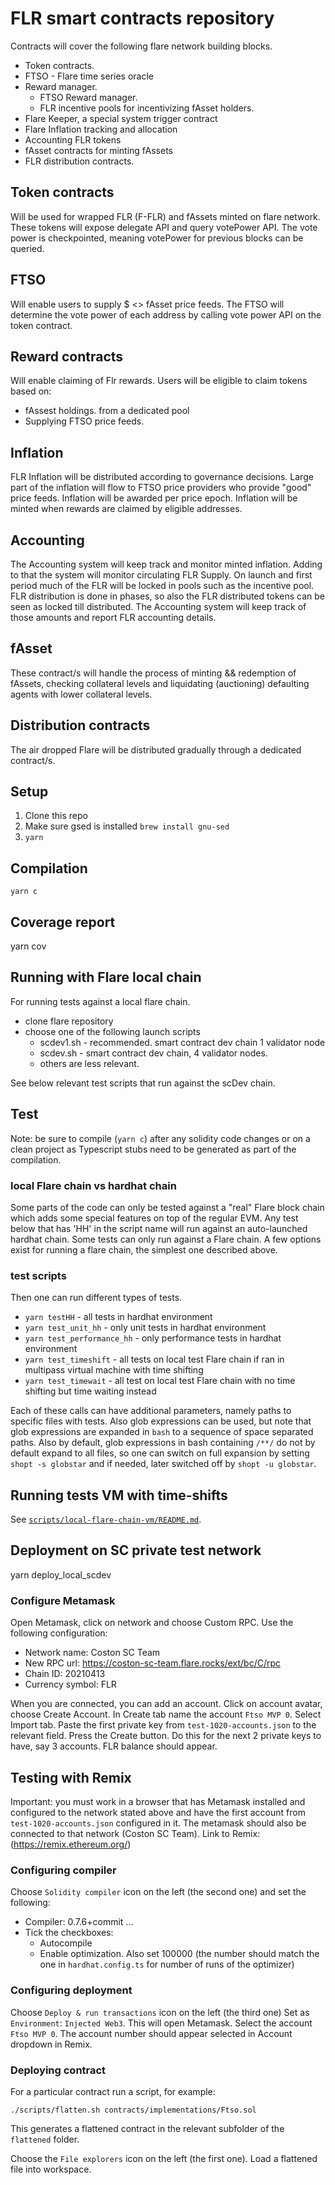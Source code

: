 # FLR smart contracts repository

Contracts will cover the following flare network building blocks.

- Token contracts.
- FTSO - Flare time series oracle
- Reward manager.
   - FTSO Reward manager.
   - FLR incentive pools for incentivizing fAsset holders.
- Flare Keeper, a special system trigger contract
- Flare Inflation tracking and allocation
- Accounting FLR tokens
- fAsset contracts for minting fAssets
- FLR distribution contracts.
## Token contracts 
Will be used for wrapped FLR (F-FLR) and fAssets minted on flare network. These tokens will expose delegate API and query votePower API. The vote power is checkpointed, meaning votePower for previous blocks can be queried.
## FTSO 
Will enable users to supply $ <> fAsset price feeds. The FTSO will determine the vote power of each address by calling vote power API on the token contract.
## Reward contracts
Will enable claiming of Flr rewards.
Users will be eligible to claim tokens based on:
- fAssest holdings. from a dedicated pool
- Supplying FTSO price feeds. 
## Inflation
FLR Inflation will be distributed according to governance decisions. Large part of the inflation will flow to FTSO price providers who provide "good" price feeds. Inflation will be awarded per price epoch. Inflation will be minted when rewards are claimed by eligible addresses.
## Accounting
The Accounting system will keep track and monitor minted inflation. Adding to that the system will monitor circulating FLR Supply. On launch and first period much of the FLR will be locked in pools such as the incentive pool. FLR distribution is done in phases, so also the FLR distributed tokens can be seen as locked till distributed. The Accounting system will keep track of those amounts and report FLR accounting details.
## fAsset
These contract/s will handle the process of minting && redemption of fAssets, checking collateral levels and liquidating (auctioning) defaulting agents with lower collateral levels.
## Distribution contracts
The air dropped Flare will be distributed gradually through a dedicated contract/s.
## Setup

1. Clone this repo
2. Make sure gsed is installed `brew install gnu-sed`
3. `yarn`
## Compilation
`yarn c`

## Coverage report
yarn cov
## Running with Flare local chain
For running tests against a local flare chain.
- clone flare repository
- choose one of the following launch scripts
   - scdev1.sh - recommended. smart contract dev chain 1 validator node
   - scdev.sh - smart contract dev chain, 4 validator nodes.
   - others are less relevant.

See below relevant test scripts that run against the scDev chain.
## Test
Note: be sure to compile (`yarn c`) after any solidity code changes or on a clean project as Typescript stubs need to be generated as part of the compilation. 
### local Flare chain vs hardhat chain
Some parts of the code can only be tested against a "real" Flare block chain which adds some special features on top of the regular EVM. Any test below that has 'HH' in the script name will run against an auto-launched hardhat chain. Some tests can only run against a Flare chain.
A few options exist for running a flare chain, the simplest one described above.
### test scripts
Then one can run different types of tests.

- `yarn testHH` - all tests in hardhat environment
- `yarn test_unit_hh` - only unit tests in hardhat environment
- `yarn test_performance_hh` - only performance tests in hardhat environment
- `yarn test_timeshift` - all tests on local test Flare chain if ran in multipass virtual machine with time shifting
- `yarn test_timewait` - all test on local test Flare chain with no time shifting but time waiting instead

Each of these calls can have additional parameters, namely paths to specific files with tests. Also glob expressions can be used, but note that glob expressions are expanded in `bash` to a sequence of space separated paths. Also by default, glob expressions in bash containing `/**/` do not by default expand to all files, so one can switch on full expansion by setting `shopt -s globstar` and if needed, later switched off by `shopt -u globstar`.

## Running tests VM with time-shifts

See [`scripts/local-flare-chain-vm/README.md`](scripts/local-flare-chain-vm/README.md).

## Deployment on SC private test network
yarn deploy_local_scdev
### Configure Metamask
Open Metamask, click on network and choose Custom RPC.
Use the following configuration:
- Network name: Coston SC Team
- New RPC url: https://coston-sc-team.flare.rocks/ext/bc/C/rpc
- Chain ID: 20210413
- Currency symbol: FLR

When you are connected, you can add an account.
Click on account avatar, choose Create Account. In Create tab name the account `Ftso MVP 0`. Select Import tab. Paste the first private key from `test-1020-accounts.json` to the relevant field. Press the Create button. Do this for the next 2 private keys to have, say 3 accounts. FLR balance should appear.

## Testing with Remix

Important: you must work in a browser that has Metamask installed and configured to the network stated above and have the first account from `test-1020-accounts.json` configured in it. The metamask should also be connected to that network (Coston SC Team).
Link to Remix: (https://remix.ethereum.org/)

### Configuring compiler

Choose `Solidity compiler` icon on the left (the second one) and set the following:

- Compiler: 0.7.6+commit ...
- Tick the checkboxes:
   - Autocompile
   - Enable optimization. Also set 100000 (the number should match the one in `hardhat.config.ts` for number of runs of the optimizer)

### Configuring deployment

Choose `Deploy & run transactions` icon on the left (the third one)
Set as `Environment`: `Injected Web3`. This will open Metamask. Select the account `Ftso MVP 0`.
The account number should appear selected in Account dropdown in Remix.

### Deploying contract

For a particular contract run a script, for example:

`./scripts/flatten.sh contracts/implementations/Ftso.sol`

This generates a flattened contract in the relevant subfolder of the `flattened` folder.

Choose the `File explorers` icon on the left (the first one). Load a flattened file into workspace. 
